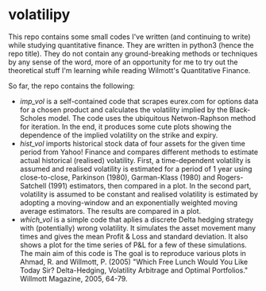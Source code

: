 # volatilipy

This repo contains some small codes I've written (and continuing to write) while studying quantitative finance. They are written in python3 (hence the repo title). They do not contain any ground-breaking methods or techniques by any sense of the word, more of an opportunity for me to try out the theoretical stuff I'm learning while reading Wilmott's Quantitative Finance.

So far, the repo contains the following:
* *imp_vol*  is a self-contained code that scrapes eurex.com for options data for a chosen product and calculates the volatility implied by the Black-Scholes model. The code uses the ubiquitous Netwon-Raphson method for iteration. In the end, it produces some cute plots showing the dependence of the implied volatility on the strike and expiry.
* *hist_vol*  imports historical stock data of four assets for the given time period from Yahoo! Finance and compares different methods to estimate actual historical (realised) volatility. First, a time-dependent volatility is assumed and realised volatility is estimated for a period of 1 year using close-to-close, Parkinson (1980), Garman-Klass (1980) and Rogers-Satchell (1991) estimators, then compared in a plot. In the second part, volatility is assumed to be constant and realised volatility is estimated by adopting a moving-window and an exponentially weighted moving average estimators. The results are compared in a plot.
* *which_vol* is a simple code that aplies a discrete Delta hedging strategy with (potentially) wrong volatility. It simulates the asset movement many times and gives the mean Profit & Loss and standard deviation. It also shows a plot for the time series of P&L for a few of these simulations. The main aim of this code is The goal is to reproduce various plots in Ahmad, R. and Willmott, P. (2005) "Which Free Lunch Would You Like Today Sir? Delta-Hedging, Volatility Arbitrage and Optimal Portfolios." Willmott Magazine, 2005, 64-79.
